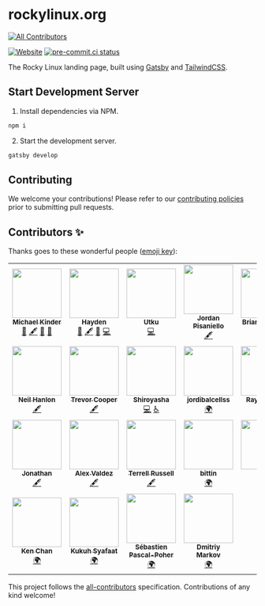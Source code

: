 # rockylinux.org

<!-- ALL-CONTRIBUTORS-BADGE:START - Do not remove or modify this section -->
[![All Contributors](https://img.shields.io/badge/all_contributors-25-orange.svg?style=flat-square)](#contributors-)
<!-- ALL-CONTRIBUTORS-BADGE:END -->

[![Website](https://img.shields.io/website?url=https%3A%2F%2Frockylinux.org)](https://rockylinux.org)
[![pre-commit.ci status](https://results.pre-commit.ci/badge/github/rocky-linux/rockylinux.org/main.svg)](https://results.pre-commit.ci/latest/github/rocky-linux/rockylinux.org/main)

The Rocky Linux landing page, built using [Gatsby](https://gatsbyjs.com) and [TailwindCSS](https://tailwindcss.com).

## Start Development Server

1. Install dependencies via NPM.

```bash
npm i
```

2. Start the development server.

```bash
gatsby develop
```

## Contributing

We welcome your contributions! Please refer to our [contributing policies](https://github.com/rocky-linux/rockylinux.org/blob/main/CONTRIBUTING.md) prior to submitting pull requests.

## Contributors ✨

Thanks goes to these wonderful people ([emoji key](https://allcontributors.org/docs/en/emoji-key)):

<!-- ALL-CONTRIBUTORS-LIST:START - Do not remove or modify this section -->
<!-- prettier-ignore-start -->
<!-- markdownlint-disable -->
<table>
  <tr>
    <td align="center"><a href="https://dotslash.studio"><img src="https://avatars.githubusercontent.com/u/60057409?v=4?s=100" width="100px;" alt=""/><br /><sub><b>Michael Kinder</b></sub></a><br /><a href="#design-ressonix" title="Design">🎨</a> <a href="#content-ressonix" title="Content">🖋</a> <a href="#maintenance-ressonix" title="Maintenance">🚧</a> <a href="#projectManagement-ressonix" title="Project Management">📆</a></td>
    <td align="center"><a href="https://hbjy.dev"><img src="https://avatars.githubusercontent.com/u/22327045?v=4?s=100" width="100px;" alt=""/><br /><sub><b>Hayden</b></sub></a><br /><a href="#design-hbjydev" title="Design">🎨</a> <a href="#content-hbjydev" title="Content">🖋</a> <a href="#maintenance-hbjydev" title="Maintenance">🚧</a> <a href="https://github.com/rocky-linux/rockylinux.org/commits?author=hbjydev" title="Code">💻</a></td>
    <td align="center"><a href="https://github.com/utkusaridede"><img src="https://avatars.githubusercontent.com/u/6840267?v=4?s=100" width="100px;" alt=""/><br /><sub><b>Utku</b></sub></a><br /><a href="https://github.com/rocky-linux/rockylinux.org/commits?author=utkusaridede" title="Code">💻</a></td>
    <td align="center"><a href="https://jorp.xyz"><img src="https://avatars.githubusercontent.com/u/18096435?v=4?s=100" width="100px;" alt=""/><br /><sub><b>Jordan Pisaniello</b></sub></a><br /><a href="#content-jorp" title="Content">🖋</a></td>
    <td align="center"><a href="https://resf.org"><img src="https://avatars.githubusercontent.com/u/13581364?v=4?s=100" width="100px;" alt=""/><br /><sub><b>Brian Clemens</b></sub></a><br /><a href="#content-brianclemens" title="Content">🖋</a></td>
    <td align="center"><a href="https://github.com/NebraskaCoder"><img src="https://avatars.githubusercontent.com/u/64073162?v=4?s=100" width="100px;" alt=""/><br /><sub><b>Gabriel Graves</b></sub></a><br /><a href="https://github.com/rocky-linux/rockylinux.org/commits?author=NebraskaCoder" title="Code">💻</a> <a href="#content-NebraskaCoder" title="Content">🖋</a></td>
    <td align="center"><a href="http://www.marcinwilk.eu"><img src="https://avatars.githubusercontent.com/u/5872054?v=4?s=100" width="100px;" alt=""/><br /><sub><b>Marcin Wilk</b></sub></a><br /><a href="#translation-nicrame" title="Translation">🌍</a></td>
  </tr>
  <tr>
    <td align="center"><a href="http://shrug.pw/"><img src="https://avatars.githubusercontent.com/u/680198?v=4?s=100" width="100px;" alt=""/><br /><sub><b>Neil Hanlon</b></sub></a><br /><a href="#content-NeilHanlon" title="Content">🖋</a></td>
    <td align="center"><a href="https://github.com/tcooper"><img src="https://avatars.githubusercontent.com/u/542846?v=4?s=100" width="100px;" alt=""/><br /><sub><b>Trevor Cooper</b></sub></a><br /><a href="#content-tcooper" title="Content">🖋</a></td>
    <td align="center"><a href="https://github.com/iyorozuya"><img src="https://avatars.githubusercontent.com/u/26306108?v=4?s=100" width="100px;" alt=""/><br /><sub><b>Shiroyasha</b></sub></a><br /><a href="https://github.com/rocky-linux/rockylinux.org/commits?author=iyorozuya" title="Code">💻</a> <a href="#a11y-iyorozuya" title="Accessibility">️️️️♿️</a></td>
    <td align="center"><a href="https://github.com/jordibalcellss"><img src="https://avatars.githubusercontent.com/u/57876246?v=4?s=100" width="100px;" alt=""/><br /><sub><b>jordibalcellss</b></sub></a><br /><a href="#translation-jordibalcellss" title="Translation">🌍</a></td>
    <td align="center"><a href="http://www.zhanglei.name"><img src="https://avatars.githubusercontent.com/u/438092?v=4?s=100" width="100px;" alt=""/><br /><sub><b>Ray Cheung</b></sub></a><br /><a href="#translation-zhanglei0310" title="Translation">🌍</a></td>
    <td align="center"><a href="https://github.com/mstg"><img src="https://avatars.githubusercontent.com/u/7355091?v=4?s=100" width="100px;" alt=""/><br /><sub><b>Mustafa Gezen</b></sub></a><br /><a href="https://github.com/rocky-linux/rockylinux.org/commits?author=mstg" title="Code">💻</a> <a href="#content-mstg" title="Content">🖋</a></td>
    <td align="center"><a href="https://github.com/theAdmin10"><img src="https://avatars.githubusercontent.com/u/4050697?v=4?s=100" width="100px;" alt=""/><br /><sub><b>theAdmin10</b></sub></a><br /><a href="#content-theAdmin10" title="Content">🖋</a></td>
  </tr>
  <tr>
    <td align="center"><a href="https://linuxexam.net"><img src="https://avatars.githubusercontent.com/u/10545530?v=4?s=100" width="100px;" alt=""/><br /><sub><b>Jonathan</b></sub></a><br /><a href="#content-smstong" title="Content">🖋</a></td>
    <td align="center"><a href="https://github.com/arevaldez"><img src="https://avatars.githubusercontent.com/u/43709788?v=4?s=100" width="100px;" alt=""/><br /><sub><b>Alex Valdez</b></sub></a><br /><a href="#content-arevaldez" title="Content">🖋</a></td>
    <td align="center"><a href="http://weblog.terrellrussell.com"><img src="https://avatars.githubusercontent.com/u/55238?v=4?s=100" width="100px;" alt=""/><br /><sub><b>Terrell Russell</b></sub></a><br /><a href="#content-trel" title="Content">🖋</a></td>
    <td align="center"><a href="https://github.com/bittin"><img src="https://avatars.githubusercontent.com/u/43197?v=4?s=100" width="100px;" alt=""/><br /><sub><b>bittin</b></sub></a><br /><a href="#translation-bittin" title="Translation">🌍</a></td>
    <td align="center"><a href="https://github.com/payagej"><img src="https://avatars.githubusercontent.com/u/20729061?v=4?s=100" width="100px;" alt=""/><br /><sub><b>jules</b></sub></a><br /><a href="#translation-payagej" title="Translation">🌍</a></td>
    <td align="center"><a href="http://sysdamins.ws"><img src="https://avatars.githubusercontent.com/u/3071468?v=4?s=100" width="100px;" alt=""/><br /><sub><b>Raven</b></sub></a><br /><a href="#translation-raven-kg" title="Translation">🌍</a></td>
    <td align="center"><a href="https://provider.com.tr"><img src="https://avatars.githubusercontent.com/u/80541213?v=4?s=100" width="100px;" alt=""/><br /><sub><b>Yasin YILMAZ</b></sub></a><br /><a href="#translation-ysnyilmaz" title="Translation">🌍</a></td>
  </tr>
  <tr>
    <td align="center"><a href="https://github.com/ckykenken"><img src="https://avatars.githubusercontent.com/u/26035978?v=4?s=100" width="100px;" alt=""/><br /><sub><b>Ken Chan</b></sub></a><br /><a href="#translation-ckykenken" title="Translation">🌍</a></td>
    <td align="center"><a href="https://blog.kukuh.syafaat.id/"><img src="https://avatars.githubusercontent.com/u/6271071?v=4?s=100" width="100px;" alt=""/><br /><sub><b>Kukuh Syafaat</b></sub></a><br /><a href="#translation-cho2" title="Translation">🌍</a></td>
    <td align="center"><a href="https://www.volted.net"><img src="https://avatars.githubusercontent.com/u/40760290?v=4?s=100" width="100px;" alt=""/><br /><sub><b>Sébastien Pascal-Poher</b></sub></a><br /><a href="#translation-sjpp" title="Translation">🌍</a></td>
    <td align="center"><a href="https://github.com/mds-lord"><img src="https://avatars.githubusercontent.com/u/47741367?v=4?s=100" width="100px;" alt=""/><br /><sub><b>Dmitriy Markov</b></sub></a><br /><a href="#translation-mds-lord" title="Translation">🌍</a></td>
  </tr>
</table>

<!-- markdownlint-restore -->
<!-- prettier-ignore-end -->

<!-- ALL-CONTRIBUTORS-LIST:END -->

This project follows the [all-contributors](https://github.com/all-contributors/all-contributors) specification. Contributions of any kind welcome!
